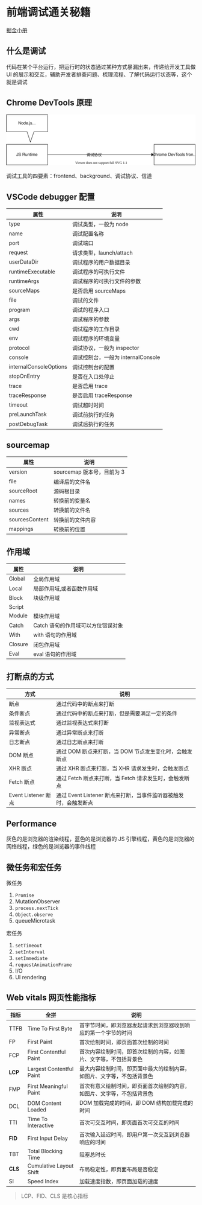 # 前端调试通关秘籍

[掘金小册](https://juejin.cn/book/7070324244772716556)

## 什么是调试

代码在某个平台运行，把运行时的状态通过某种方式暴漏出来，传递给开发工具做 UI 的展示和交互，辅助开发者排查问题、梳理流程、了解代码运行状态等，这个就是调试

## Chrome DevTools 原理

![Chrome DevTools](../images/chrome-devtools.drawio.svg)

调试工具的四要素：frontend、background、调试协议、信道

## VSCode debugger 配置

| 属性                   | 说明                               |
| ---------------------- | ---------------------------------- |
| type                   | 调试类型，一般为 node              |
| name                   | 调试配置名称                       |
| port                   | 调试端口                           |
| request                | 请求类型，launch/attach            |
| userDataDir            | 调试程序的用户数据目录             |
| runtimeExecutable      | 调试程序的可执行文件               |
| runtimeArgs            | 调试程序的可执行文件的参数         |
| sourceMaps             | 是否启用 sourceMaps                |
| file                   | 调试的文件                         |
| program                | 调试的程序入口                     |
| args                   | 调试程序的参数                     |
| cwd                    | 调试程序的工作目录                 |
| env                    | 调试程序的环境变量                 |
| protocol               | 调试协议，一般为 inspector         |
| console                | 调试控制台，一般为 internalConsole |
| internalConsoleOptions | 调试控制台的配置                   |
| stopOnEntry            | 是否在入口处停止                   |
| trace                  | 是否启用 trace                     |
| traceResponse          | 是否启用 traceResponse             |
| timeout                | 调试超时时间                       |
| preLaunchTask          | 调试前执行的任务                   |
| postDebugTask          | 调试后执行的任务                   |

## sourcemap

| 属性           | 说明                       |
| -------------- | -------------------------- |
| version        | sourcemap 版本号，目前为 3 |
| file           | 编译后的文件名             |
| sourceRoot     | 源码根目录                 |
| names          | 转换前的变量名             |
| sources        | 转换前的文件名             |
| sourcesContent | 转换前的文件内容           |
| mappings       | 转换前的位置               |

## 作用域

| 属性    | 说明                               |
| ------- | ---------------------------------- |
| Global  | 全局作用域                         |
| Local   | 局部作用域,或者函数作用域          |
| Block   | 块级作用域                         |
| Script  |                                    |
| Module  | 模块作用域                         |
| Catch   | Catch 语句的作用域可以方位错误对象 |
| With    | with 语句的作用域                  |
| Closure | 闭包作用域                         |
| Eval    | eval 语句的作用域                  |

## 打断点的方式

| 方式                | 说明                                                             |
| ------------------- | ---------------------------------------------------------------- |
| 断点                | 通过代码中的断点来打断                                           |
| 条件断点            | 通过代码中的断点来打断，但是需要满足一定的条件                   |
| 监视表达式          | 通过监视表达式来打断                                             |
| 异常断点            | 通过异常断点来打断                                               |
| 日志断点            | 通过日志断点来打断                                               |
| DOM 断点            | 通过 DOM 断点来打断，当 DOM 节点发生变化时，会触发断点           |
| XHR 断点            | 通过 XHR 断点来打断，当 XHR 请求发生时，会触发断点               |
| Fetch 断点          | 通过 Fetch 断点来打断，当 Fetch 请求发生时，会触发断点           |
| Event Listener 断点 | 通过 Event Listener 断点来打断，当事件监听器被触发时，会触发断点 |

## Performance

灰色的是浏览器的渲染线程，蓝色的是浏览器的 JS 引擎线程，黄色的是浏览器的网络线程，绿色的是浏览器的事件线程

## 微任务和宏任务

微任务

1. `Promise`
2. MutationObserver
3. `process.nextTick`
4. `Object.observe`
5. queueMicrotask

宏任务

1. `setTimeout`
2. `setInterval`
3. `setImmediate`
4. `requestAnimationFrame`
5. I/O
6. UI rendering

## Web vitals 网页性能指标

| 指标    | 全拼                     | 说明                                                                   |
| ------- | ------------------------ | ---------------------------------------------------------------------- |
| TTFB    | Time To First Byte       | 首字节时间，即浏览器发起请求到浏览器收到响应的第一个字节的时间         |
| FP      | First Paint              | 首次绘制时间，即页面首次绘制的时间                                     |
| FCP     | First Contentful Paint   | 首次内容绘制时间，即首次绘制的内容，如图片、文字等，不包括背景色       |
| **LCP** | Largest Contentful Paint | 最大内容绘制时间，即页面中最大的绘制内容，如图片、文字等，不包括背景色 |
| FMP     | First Meaningful Paint   | 首次有意义绘制时间，即页面首次绘制的内容，如图片、文字等，不包括背景色 |
| DCL     | DOM Content Loaded       | DOM 加载完成的时间，即 DOM 结构加载完成的时间                          |
| TTI     | Time To Interactive      | 首次可交互时间，即页面首次可交互的时间                                 |
| **FID** | First Input Delay        | 首次输入延迟时间，即用户第一次交互到浏览器响应的时间                   |
| TBT     | Total Blocking Time      | 阻塞总时长                                                             |
| **CLS** | Cumulative Layout Shift  | 布局稳定性，即页面布局是否稳定                                         |
| SI      | Speed Index              | 加载速度指数，即页面加载的速度                                         |

> LCP、FID、CLS 是核心指标
